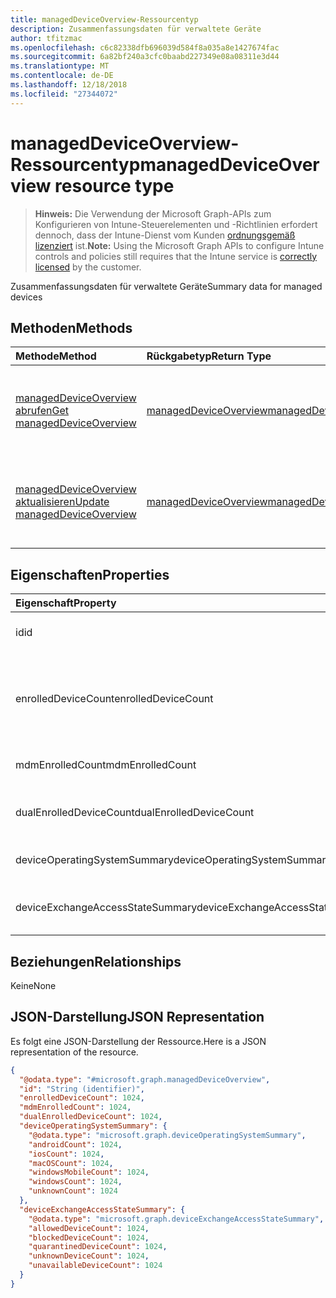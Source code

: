 ```yaml
---
title: managedDeviceOverview-Ressourcentyp
description: Zusammenfassungsdaten für verwaltete Geräte
author: tfitzmac
ms.openlocfilehash: c6c82338dfb696039d584f8a035a8e1427674fac
ms.sourcegitcommit: 6a82bf240a3cfc0baabd227349e08a08311e3d44
ms.translationtype: MT
ms.contentlocale: de-DE
ms.lasthandoff: 12/18/2018
ms.locfileid: "27344072"
---
```

# <a name="manageddeviceoverview-resource-type"></a><span data-ttu-id="29f4a-103">managedDeviceOverview-Ressourcentyp</span><span class="sxs-lookup"><span data-stu-id="29f4a-103">managedDeviceOverview resource type</span></span>

> <span data-ttu-id="29f4a-104">**Hinweis:** Die Verwendung der Microsoft Graph-APIs zum Konfigurieren von Intune-Steuerelementen und -Richtlinien erfordert dennoch, dass der Intune-Dienst vom Kunden [ordnungsgemäß lizenziert](https://go.microsoft.com/fwlink/?linkid=839381) ist.</span><span class="sxs-lookup"><span data-stu-id="29f4a-104">**Note:** Using the Microsoft Graph APIs to configure Intune controls and policies still requires that the Intune service is [correctly licensed](https://go.microsoft.com/fwlink/?linkid=839381) by the customer.</span></span>

<span data-ttu-id="29f4a-105">Zusammenfassungsdaten für verwaltete Geräte</span><span class="sxs-lookup"><span data-stu-id="29f4a-105">Summary data for managed devices</span></span>
## <a name="methods"></a><span data-ttu-id="29f4a-106">Methoden</span><span class="sxs-lookup"><span data-stu-id="29f4a-106">Methods</span></span>
|<span data-ttu-id="29f4a-107">Methode</span><span class="sxs-lookup"><span data-stu-id="29f4a-107">Method</span></span>|<span data-ttu-id="29f4a-108">Rückgabetyp</span><span class="sxs-lookup"><span data-stu-id="29f4a-108">Return Type</span></span>|<span data-ttu-id="29f4a-109">Beschreibung</span><span class="sxs-lookup"><span data-stu-id="29f4a-109">Description</span></span>|
|:---|:---|:---|
|[<span data-ttu-id="29f4a-110">managedDeviceOverview abrufen</span><span class="sxs-lookup"><span data-stu-id="29f4a-110">Get managedDeviceOverview</span></span>](../api/intune-devices-manageddeviceoverview-get.md)|[<span data-ttu-id="29f4a-111">managedDeviceOverview</span><span class="sxs-lookup"><span data-stu-id="29f4a-111">managedDeviceOverview</span></span>](../resources/intune-devices-manageddeviceoverview.md)|<span data-ttu-id="29f4a-112">Lesen von Eigenschaften und Beziehungen des [managedDeviceOverview](../resources/intune-devices-manageddeviceoverview.md)-Objekts.</span><span class="sxs-lookup"><span data-stu-id="29f4a-112">Read properties and relationships of the [managedDeviceOverview](../resources/intune-devices-manageddeviceoverview.md) object.</span></span>|
|[<span data-ttu-id="29f4a-113">managedDeviceOverview aktualisieren</span><span class="sxs-lookup"><span data-stu-id="29f4a-113">Update managedDeviceOverview</span></span>](../api/intune-devices-manageddeviceoverview-update.md)|[<span data-ttu-id="29f4a-114">managedDeviceOverview</span><span class="sxs-lookup"><span data-stu-id="29f4a-114">managedDeviceOverview</span></span>](../resources/intune-devices-manageddeviceoverview.md)|<span data-ttu-id="29f4a-115">Aktualisieren der Eigenschaften eines [managedDeviceOverview](../resources/intune-devices-manageddeviceoverview.md)-Objekts.</span><span class="sxs-lookup"><span data-stu-id="29f4a-115">Update the properties of a [managedDeviceOverview](../resources/intune-devices-manageddeviceoverview.md) object.</span></span>|

## <a name="properties"></a><span data-ttu-id="29f4a-116">Eigenschaften</span><span class="sxs-lookup"><span data-stu-id="29f4a-116">Properties</span></span>
|<span data-ttu-id="29f4a-117">Eigenschaft</span><span class="sxs-lookup"><span data-stu-id="29f4a-117">Property</span></span>|<span data-ttu-id="29f4a-118">Typ</span><span class="sxs-lookup"><span data-stu-id="29f4a-118">Type</span></span>|<span data-ttu-id="29f4a-119">Beschreibung</span><span class="sxs-lookup"><span data-stu-id="29f4a-119">Description</span></span>|
|:---|:---|:---|
|<span data-ttu-id="29f4a-120">id</span><span class="sxs-lookup"><span data-stu-id="29f4a-120">id</span></span>|<span data-ttu-id="29f4a-121">String</span><span class="sxs-lookup"><span data-stu-id="29f4a-121">String</span></span>|<span data-ttu-id="29f4a-122">Eindeutiger Bezeichner für die Zusammenfassung</span><span class="sxs-lookup"><span data-stu-id="29f4a-122">Unique Identifier for the summary</span></span>|
|<span data-ttu-id="29f4a-123">enrolledDeviceCount</span><span class="sxs-lookup"><span data-stu-id="29f4a-123">enrolledDeviceCount</span></span>|<span data-ttu-id="29f4a-124">Int32</span><span class="sxs-lookup"><span data-stu-id="29f4a-124">Int32</span></span>|<span data-ttu-id="29f4a-125">Gesamtanzahl von registrierten Geräten.</span><span class="sxs-lookup"><span data-stu-id="29f4a-125">Total enrolled device count.</span></span> <span data-ttu-id="29f4a-126">Über den Intune-PC-Agent verwaltete Geräte sind nicht enthalten.</span><span class="sxs-lookup"><span data-stu-id="29f4a-126">Does not include PC devices managed via Intune PC Agent</span></span>|
|<span data-ttu-id="29f4a-127">mdmEnrolledCount</span><span class="sxs-lookup"><span data-stu-id="29f4a-127">mdmEnrolledCount</span></span>|<span data-ttu-id="29f4a-128">Int32</span><span class="sxs-lookup"><span data-stu-id="29f4a-128">Int32</span></span>|<span data-ttu-id="29f4a-129">Anzahl von in MDM registrierten Geräten</span><span class="sxs-lookup"><span data-stu-id="29f4a-129">The number of devices enrolled in MDM</span></span>|
|<span data-ttu-id="29f4a-130">dualEnrolledDeviceCount</span><span class="sxs-lookup"><span data-stu-id="29f4a-130">dualEnrolledDeviceCount</span></span>|<span data-ttu-id="29f4a-131">Int32</span><span class="sxs-lookup"><span data-stu-id="29f4a-131">Int32</span></span>|<span data-ttu-id="29f4a-132">Anzahl von Geräten, die in MDM und EAS registriert sind</span><span class="sxs-lookup"><span data-stu-id="29f4a-132">The number of devices enrolled in both MDM and EAS</span></span>|
|<span data-ttu-id="29f4a-133">deviceOperatingSystemSummary</span><span class="sxs-lookup"><span data-stu-id="29f4a-133">deviceOperatingSystemSummary</span></span>|[<span data-ttu-id="29f4a-134">deviceOperatingSystemSummary</span><span class="sxs-lookup"><span data-stu-id="29f4a-134">deviceOperatingSystemSummary</span></span>](../resources/intune-devices-deviceoperatingsystemsummary.md)|<span data-ttu-id="29f4a-135">Betriebssystemzusammenfassung für das Gerät</span><span class="sxs-lookup"><span data-stu-id="29f4a-135">Device operating system summary.</span></span>|
|<span data-ttu-id="29f4a-136">deviceExchangeAccessStateSummary</span><span class="sxs-lookup"><span data-stu-id="29f4a-136">deviceExchangeAccessStateSummary</span></span>|[<span data-ttu-id="29f4a-137">deviceExchangeAccessStateSummary</span><span class="sxs-lookup"><span data-stu-id="29f4a-137">deviceExchangeAccessStateSummary</span></span>](../resources/intune-devices-deviceexchangeaccessstatesummary.md)|<span data-ttu-id="29f4a-138">Verteilung des Exchange-Zugriffsstatus in Intune</span><span class="sxs-lookup"><span data-stu-id="29f4a-138">Distribution of Exchange Access State in Intune</span></span>|

## <a name="relationships"></a><span data-ttu-id="29f4a-139">Beziehungen</span><span class="sxs-lookup"><span data-stu-id="29f4a-139">Relationships</span></span>
<span data-ttu-id="29f4a-140">Keine</span><span class="sxs-lookup"><span data-stu-id="29f4a-140">None</span></span>
## <a name="json-representation"></a><span data-ttu-id="29f4a-141">JSON-Darstellung</span><span class="sxs-lookup"><span data-stu-id="29f4a-141">JSON Representation</span></span>
<span data-ttu-id="29f4a-142">Es folgt eine JSON-Darstellung der Ressource.</span><span class="sxs-lookup"><span data-stu-id="29f4a-142">Here is a JSON representation of the resource.</span></span>
<!-- {
  "blockType": "resource",
  "keyProperty": "id",
  "@odata.type": "microsoft.graph.managedDeviceOverview"
}
-->
``` json
{
  "@odata.type": "#microsoft.graph.managedDeviceOverview",
  "id": "String (identifier)",
  "enrolledDeviceCount": 1024,
  "mdmEnrolledCount": 1024,
  "dualEnrolledDeviceCount": 1024,
  "deviceOperatingSystemSummary": {
    "@odata.type": "microsoft.graph.deviceOperatingSystemSummary",
    "androidCount": 1024,
    "iosCount": 1024,
    "macOSCount": 1024,
    "windowsMobileCount": 1024,
    "windowsCount": 1024,
    "unknownCount": 1024
  },
  "deviceExchangeAccessStateSummary": {
    "@odata.type": "microsoft.graph.deviceExchangeAccessStateSummary",
    "allowedDeviceCount": 1024,
    "blockedDeviceCount": 1024,
    "quarantinedDeviceCount": 1024,
    "unknownDeviceCount": 1024,
    "unavailableDeviceCount": 1024
  }
}
```



